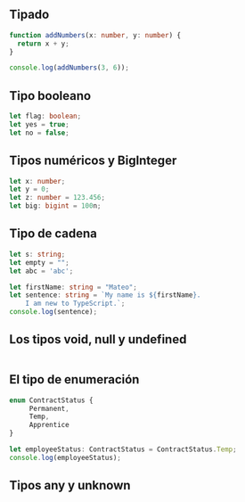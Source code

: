 ## Tipado
```ts
function addNumbers(x: number, y: number) {
  return x + y;
}

console.log(addNumbers(3, 6));
```

## Tipo booleano
```ts
let flag: boolean;
let yes = true;
let no = false;
```

## Tipos numéricos y BigInteger
```ts
let x: number;
let y = 0;
let z: number = 123.456;
let big: bigint = 100n;
```

## Tipo de cadena
```ts
let s: string;
let empty = "";
let abc = 'abc';

let firstName: string = "Mateo";
let sentence: string = `My name is ${firstName}.
    I am new to TypeScript.`;
console.log(sentence);
```

## Los tipos void, null y undefined
```ts

```

## El tipo de enumeración
```ts
enum ContractStatus {
     Permanent,
     Temp,
     Apprentice
}

let employeeStatus: ContractStatus = ContractStatus.Temp;
console.log(employeeStatus);
```

## Tipos any y unknown
```ts

```